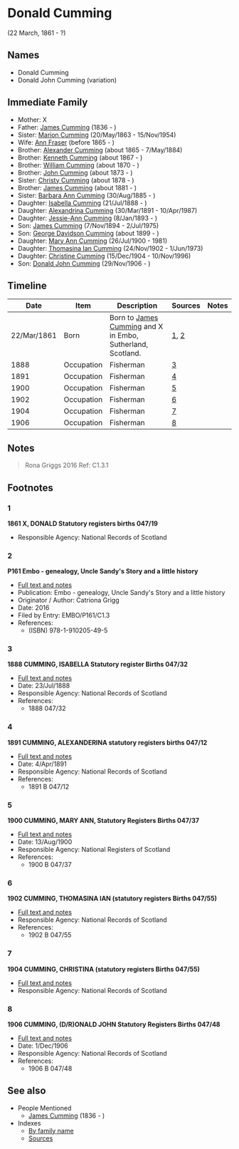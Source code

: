 ﻿---
layout: person
subject_key: i20465544
permalink: /people/i20465544
---

# Donald Cumming
(22 March, 1861 - ?)

## Names

* Donald Cumming
* Donald John Cumming (variation)

## Immediate Family

* Mother: X
* Father: [James Cumming](./@66384942@-james-cumming-b1836-d.md) (1836 - )
* Sister: [Marion Cumming](./@59851647@-marion-cumming-b1863-5-20-d1954-11-15.md) (20/May/1863 - 15/Nov/1954)
* Wife: [Ann Fraser](./@70425788@-ann-fraser-b1865-d.md) (before 1865 - )
* Brother: [Alexander Cumming](./@7306221@-alexander-cumming-b1865-d1884-5-7.md) (about 1865 - 7/May/1884)
* Brother: [Kenneth Cumming](./@14447152@-kenneth-cumming-b1867-d.md) (about 1867 - )
* Brother: [William Cumming](./@10016098@-william-cumming-b1870-d.md) (about 1870 - )
* Brother: [John Cumming](./@87723702@-john-cumming-b1873-d.md) (about 1873 - )
* Sister: [Christy Cumming](./@94377968@-christy-cumming-b1878-d.md) (about 1878 - )
* Brother: [James Cumming](./@64418166@-james-cumming-b1881-d.md) (about 1881 - )
* Sister: [Barbara Ann Cumming](./@57039529@-barbara-ann-cumming-b1885-8-30-d.md) (30/Aug/1885 - )
* Daughter: [Isabella Cumming](./@84684994@-isabella-cumming-b1888-7-21-d.md) (21/Jul/1888 - )
* Daughter: [Alexandrina Cumming](./@57186713@-alexandrina-cumming-b1891-3-30-d1987-4-10.md) (30/Mar/1891 - 10/Apr/1987)
* Daughter: [Jessie-Ann Cumming](./@66222886@-jessie-ann-cumming-b1893-1-8-d.md) (8/Jan/1893 - )
* Son: [James Cumming](./@492889@-james-cumming-b1894-11-7-d1975-7-2.md) (7/Nov/1894 - 2/Jul/1975)
* Son: [George Davidson Cumming](./@13773669@-george-davidson-cumming-b1899-d.md) (about 1899 - )
* Daughter: [Mary Ann Cumming](./@48241984@-mary-ann-cumming-b1900-7-26-d1981.md) (26/Jul/1900 - 1981)
* Daughter: [Thomasina Ian Cumming](./@92241152@-thomasina-ian-cumming-b1902-11-24-d1973-6-1.md) (24/Nov/1902 - 1/Jun/1973)
* Daughter: [Christine Cumming](./@24328630@-christine-cumming-b1904-12-15-d1996-11-10.md) (15/Dec/1904 - 10/Nov/1996)
* Son: [Donald John Cumming](./@22331378@-donald-john-cumming-b1906-11-29-d.md) (29/Nov/1906 - )

## Timeline

Date | Item | Description | Sources | Notes
---|---|---|---|---
22/Mar/1861 | Born | Born to [James Cumming](./@66384942@-james-cumming-b1836-d.md) and X in Embo, Sutherland, Scotland. | [1](#1), [2](#2) | 
1888 | Occupation | Fisherman | [3](#3) | 
1891 | Occupation | Fisherman | [4](#4) | 
1900 | Occupation | Fisherman | [5](#5) | 
1902 | Occupation | Fisherman | [6](#6) | 
1904 | Occupation | Fisherman | [7](#7) | 
1906 | Occupation | Fisherman | [8](#8) | 

## Notes

> Rona Griggs 2016 Ref: C1.3.1
>


## Footnotes

### 1

**1861 X, DONALD Statutory registers births 047/19**

* Responsible Agency: National Records of Scotland

### 2

**P161 Embo - genealogy, Uncle Sandy's Story and a little history**

* [Full text and notes](../sources/@95058656@-p161-embo-genealogy,-uncle-sandy's-story-and-a-little-history.md)
* Publication: Embo - genealogy, Uncle Sandy's Story and a little history
* Originator / Author: Catriona Grigg
* Date: 2016
* Filed by Entry: EMBO/P161/C1.3
* References: 
  * (ISBN) 978-1-910205-49-5

### 3

**1888 CUMMING, ISABELLA Statutory register Births 047/32**

* [Full text and notes](../sources/@15189539@-1888-cumming,-isabella-statutory-register-births-047-32.md)
* Date: 23/Jul/1888
* Responsible Agency: National Records of Scotland
* References: 
  * 1888 047/32

### 4

**1891 CUMMING, ALEXANDERINA statutory registers births 047/12**

* [Full text and notes](../sources/@74795264@-1891-cumming,-alexanderina-statutory-registers-births-047-12.md)
* Date: 4/Apr/1891
* Responsible Agency: National Records of Scotland
* References: 
  * 1891 B 047/12

### 5

**1900 CUMMING, MARY ANN, Statutory Registers Births 047/37**

* [Full text and notes](../sources/@82423595@-1900-cumming,-mary-ann,-statutory-registers-births-047-37.md)
* Date: 13/Aug/1900
* Responsible Agency: National Registers of Scotland
* References: 
  * 1900 B 047/37

### 6

**1902 CUMMING, THOMASINA IAN (statutory registers Births 047/55)**

* [Full text and notes](../sources/@35066283@-1902-cumming,-thomasina-ian-statutory-registers-births-047-55-.md)
* Responsible Agency: National Records of Scotland
* References: 
  * 1902 B 047/55

### 7

**1904 CUMMING, CHRISTINA (statutory registers Births 047/55)**

* [Full text and notes](../sources/@54224404@-1904-cumming,-christina-statutory-registers-births-047-55-.md)
* Responsible Agency: National Records of Scotland

### 8

**1906 CUMMING, (D/R)ONALD JOHN Statutory Registers Births 047/48**

* [Full text and notes](../sources/@10982096@-1906-cumming,-d-r-onald-john-statutory-registers-births-047-48.md)
* Date: 1/Dec/1906
* Responsible Agency: National Records of Scotland
* References: 
  * 1906 B 047/48


## See also

- People Mentioned
  - [James Cumming](./@66384942@-james-cumming-b1836-d.md) (1836 - )
- Indexes
  - [By family name](../index-by-family-name.md)
  - [Sources](../index-of-sources-by-title.md)

